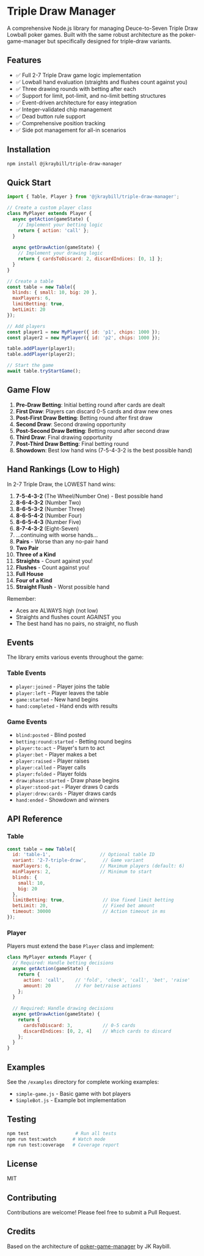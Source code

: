 # Triple Draw Manager

A comprehensive Node.js library for managing Deuce-to-Seven Triple Draw Lowball poker games. Built with the same robust architecture as the poker-game-manager but specifically designed for triple-draw variants.

## Features

- ✅ Full 2-7 Triple Draw game logic implementation
- ✅ Lowball hand evaluation (straights and flushes count against you)
- ✅ Three drawing rounds with betting after each
- ✅ Support for limit, pot-limit, and no-limit betting structures
- ✅ Event-driven architecture for easy integration
- ✅ Integer-validated chip management
- ✅ Dead button rule support
- ✅ Comprehensive position tracking
- ✅ Side pot management for all-in scenarios

## Installation

```bash
npm install @jkraybill/triple-draw-manager
```

## Quick Start

```javascript
import { Table, Player } from '@jkraybill/triple-draw-manager';

// Create a custom player class
class MyPlayer extends Player {
  async getAction(gameState) {
    // Implement your betting logic
    return { action: 'call' };
  }
  
  async getDrawAction(gameState) {
    // Implement your drawing logic
    return { cardsToDiscard: 2, discardIndices: [0, 1] };
  }
}

// Create a table
const table = new Table({
  blinds: { small: 10, big: 20 },
  maxPlayers: 6,
  limitBetting: true,
  betLimit: 20
});

// Add players
const player1 = new MyPlayer({ id: 'p1', chips: 1000 });
const player2 = new MyPlayer({ id: 'p2', chips: 1000 });

table.addPlayer(player1);
table.addPlayer(player2);

// Start the game
await table.tryStartGame();
```

## Game Flow

1. **Pre-Draw Betting**: Initial betting round after cards are dealt
2. **First Draw**: Players can discard 0-5 cards and draw new ones
3. **Post-First Draw Betting**: Betting round after first draw
4. **Second Draw**: Second drawing opportunity
5. **Post-Second Draw Betting**: Betting round after second draw
6. **Third Draw**: Final drawing opportunity
7. **Post-Third Draw Betting**: Final betting round
8. **Showdown**: Best low hand wins (7-5-4-3-2 is the best possible hand)

## Hand Rankings (Low to High)

In 2-7 Triple Draw, the LOWEST hand wins:

1. **7-5-4-3-2** (The Wheel/Number One) - Best possible hand
2. **8-6-4-3-2** (Number Two)
3. **8-6-5-3-2** (Number Three)
4. **8-6-5-4-2** (Number Four)
5. **8-6-5-4-3** (Number Five)
6. **8-7-4-3-2** (Eight-Seven)
7. ...continuing with worse hands...
8. **Pairs** - Worse than any no-pair hand
9. **Two Pair**
10. **Three of a Kind**
11. **Straights** - Count against you!
12. **Flushes** - Count against you!
13. **Full House**
14. **Four of a Kind**
15. **Straight Flush** - Worst possible hand

Remember:
- Aces are ALWAYS high (not low)
- Straights and flushes count AGAINST you
- The best hand has no pairs, no straight, no flush

## Events

The library emits various events throughout the game:

### Table Events
- `player:joined` - Player joins the table
- `player:left` - Player leaves the table
- `game:started` - New hand begins
- `hand:completed` - Hand ends with results

### Game Events  
- `blind:posted` - Blind posted
- `betting:round:started` - Betting round begins
- `player:to:act` - Player's turn to act
- `player:bet` - Player makes a bet
- `player:raised` - Player raises
- `player:called` - Player calls
- `player:folded` - Player folds
- `draw:phase:started` - Draw phase begins
- `player:stood-pat` - Player draws 0 cards
- `player:drew:cards` - Player draws cards
- `hand:ended` - Showdown and winners

## API Reference

### Table

```javascript
const table = new Table({
  id: 'table-1',                  // Optional table ID
  variant: '2-7-triple-draw',      // Game variant
  maxPlayers: 6,                  // Maximum players (default: 6)
  minPlayers: 2,                  // Minimum to start
  blinds: {
    small: 10,
    big: 20
  },
  limitBetting: true,              // Use fixed limit betting
  betLimit: 20,                    // Fixed bet amount
  timeout: 30000                   // Action timeout in ms
});
```

### Player

Players must extend the base `Player` class and implement:

```javascript
class MyPlayer extends Player {
  // Required: Handle betting decisions
  async getAction(gameState) {
    return {
      action: 'call',    // 'fold', 'check', 'call', 'bet', 'raise'
      amount: 20         // For bet/raise actions
    };
  }
  
  // Required: Handle drawing decisions
  async getDrawAction(gameState) {
    return {
      cardsToDiscard: 3,           // 0-5 cards
      discardIndices: [0, 2, 4]    // Which cards to discard
    };
  }
}
```

## Examples

See the `/examples` directory for complete working examples:
- `simple-game.js` - Basic game with bot players
- `SimpleBot.js` - Example bot implementation

## Testing

```bash
npm test                 # Run all tests
npm run test:watch      # Watch mode
npm run test:coverage   # Coverage report
```

## License

MIT

## Contributing

Contributions are welcome! Please feel free to submit a Pull Request.

## Credits

Based on the architecture of [poker-game-manager](https://github.com/jkraybill/poker-game-manager) by JK Raybill.